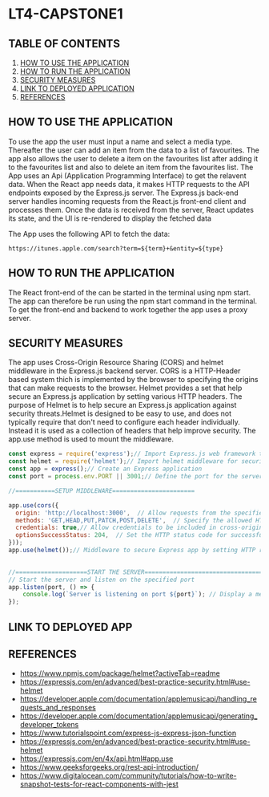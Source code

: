 # LT4-CAPSTONE1

## TABLE OF CONTENTS
1. [HOW TO USE THE APPLICATION](#how-to-use-the-application)
2. [HOW TO RUN THE APPLICATION](#how-to-run-the-application)
3. [SECURITY MEASURES](#security-measures)
4. [LINK TO DEPLOYED APPLICATION](#link-to-deployed-app)
5. [REFERENCES](#references)

## HOW TO USE THE APPLICATION

To use the app the user must input a name and select a media type. Thereafter the user can add an item from the data to a list of favourites. The app also allows the user to delete a item on the favourites list after adding it to the favourites list and also to delete an item from the favourites list. 
The App uses an Api (Application Programming Interface) to get the relavent data.  When the React app needs data, it makes HTTP requests to the API endpoints exposed by the Express.js server. The Express.js back-end server handles incoming requests from the React.js front-end client and processes them. Once the data is received from the server, React updates its state, and the UI is re-rendered to display the fetched data

The App uses the following API to fetch the data:

`https://itunes.apple.com/search?term=${term}+&entity=${type}`


## HOW TO RUN THE APPLICATION

The React front-end of the can be started in the terminal using npm start. The app can therefore be run using the npm start command in the terminal. To get the front-end and backend to work together the app uses a proxy server.


## SECURITY MEASURES

The app uses Cross-Origin Resource Sharing (CORS)  and helmet middleware in the Express.js backend server. CORS is a HTTP-Header based system thich is implemented by the browser to specifying the origins that can make requests to the browser. Helmet provides a set that help secure an Express.js application by setting various HTTP headers. The purpose of Helmet is to help secure an Express.js application against security threats.Helmet is designed to be easy to use, and does not typically require that don't need to configure each header individually. Instead it is used as a collection of headers that help improve security. The app.use method is used to mount the middleware. 

   ```javascript
   const express = require('express');// Import Express.js web framework to build the web server
   const helmet = require('helmet');// Import helmet middleware for security headers
   const app = express();// Create an Express application
   const port = process.env.PORT || 3001;// Define the port for the server to listen on

  //===========SETUP MIDDLEWARE=======================

   app.use(cors({
     origin: 'http://localhost:3000',  // Allow requests from the specified origin
     methods: 'GET,HEAD,PUT,PATCH,POST,DELETE',  // Specify the allowed HTTP methods for cross-origin requests
     credentials: true,// Allow credentials to be included in cross-origin requests 
     optionsSuccessStatus: 204,  // Set the HTTP status code for successful preflight OPTIONS requests to 204 (No Content)
   }));
   app.use(helmet());// Middleware to secure Express app by setting HTTP response headers.

    
   //====================START THE SERVER==================================
   // Start the server and listen on the specified port
   app.listen(port, () => {
       console.log(`Server is listening on port ${port}`); // Display a message in the console indicating that the server is running.
   });
   ```



## LINK TO DEPLOYED APP

## REFERENCES
- https://www.npmjs.com/package/helmet?activeTab=readme
- https://expressjs.com/en/advanced/best-practice-security.html#use-helmet
- https://developer.apple.com/documentation/applemusicapi/handling_requests_and_responses
- https://developer.apple.com/documentation/applemusicapi/generating_developer_tokens
- https://www.tutorialspoint.com/express-js-express-json-function
- https://expressjs.com/en/advanced/best-practice-security.html#use-helmet
- https://expressjs.com/en/4x/api.html#app.use 
- https://www.geeksforgeeks.org/rest-api-introduction/
- https://www.digitalocean.com/community/tutorials/how-to-write-snapshot-tests-for-react-components-with-jest

